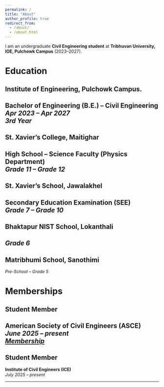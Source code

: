 ```yaml
---
permalink: /
title: "About"
author_profile: true
redirect_from: 
  - /about/
  - /about.html
---
```


I am an undergraduate **Civil Engineering student** at **Tribhuvan University, IOE, Pulchowk Campus** (2023–2027).  


# Education

## Institute of Engineering, Pulchowk Campus.  
**Bachelor of Engineering (B.E.) – Civil Engineering**  
*Apr 2023 – Apr 2027*  
*3rd Year*
---

## St. Xavier’s College, Maitighar  
**High School – Science Faculty (Physics Department)**  
*Grade 11 – Grade 12*  
---

## St. Xavier’s School, Jawalakhel  
**Secondary Education Examination (SEE)**  
*Grade 7 – Grade 10*  
---

## Bhaktapur NIST School, Lokanthali  
*Grade 6*  
---

## Matribhumi School, Sanothimi  
*Pre-School – Grade 5*  


# Memberships

## Student Member 
**American Society of Civil Engineers (ASCE)**  
*June 2025 – present*  
*[Membership](https://www.linkedin.com/in/reyan-k-sapkota/details/volunteering-experiences/1749148054243/single-media-viewer/?profileId=ACoAADZPz48BXSyE43hv_EECAm184ztm5T2gFdw)*
---

## Student Member 
**Institute of Civil Engineers (ICE)**  
*July 2025 – present* 

---




